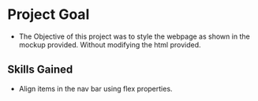 # Project Goal 

- The Objective of this project was to style the webpage as shown in the mockup provided. Without modifying the html provided.

## Skills Gained

- Align items in the nav bar using flex properties.
